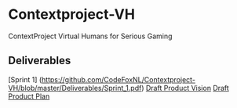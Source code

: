 # Contextproject-VH
ContextProject Virtual Humans for Serious Gaming

## Deliverables
[Sprint 1] (https://github.com/CodeFoxNL/Contextproject-VH/blob/master/Deliverables/Sprint_1.pdf)
[Draft Product Vision](https://github.com/CodeFoxNL/Contextproject-VH/blob/master/Deliverables/Week%202/Product%20Vision%20(Draft).pdf)
[Draft Product Plan](https://github.com/CodeFoxNL/Contextproject-VH/blob/master/Deliverables/Week%202/Product%20Plan%20(Draft).pdf)

